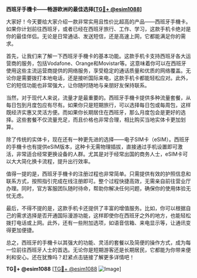 **西班牙手機卡——畅游欧洲的最佳选择[[TG💪+ @esim1088](https://t.me/s/esim1088)]**

大家好！今天要给大家介绍一款非常实用且性价比超高的产品——西班牙手機卡。如果你计划前往西班牙，或者已经在西班牙旅行、工作、学习，这款手机卡绝对是你的最佳伴侣。无论是日常通话、发送短信，还是高速上网，它都能满足你的需求。

首先，让我们来了解一下西班牙手機卡的基本功能。这款手机卡支持西班牙各大运营商的服务，包括Vodafone、Orange和Movistar等。这意味着你可以在西班牙使用这些主流运营商提供的网络服务，享受稳定的通话质量和优质的网络覆盖。无论你是需要拨打本地电话，还是接听国际来电，这款手机卡都能轻松应对。此外，它的短信功能也非常强大，让你随时随地与亲朋好友保持联系。

当然，对于现代人来说，流量才是最重要的。西班牙手機卡提供多种流量套餐，从每日包到月度包应有尽有。如果你只是短期旅行，可以选择每日包或每周包，这样既经济实惠又灵活方便。而如果你长期居住在西班牙，那么月度包会是更好的选择。这些套餐不仅流量充足，而且价格也非常合理，相比购买当地实体卡更加划算。

除了传统的实体卡，现在还有一种更先进的选择——电子SIM卡（eSIM）。西班牙的手機卡也有提供eSIM版本，这种卡无需物理插拔，直接通过手机设置即可激活，非常适合经常更换设备的人群。尤其是对于经常出国的商务人士，eSIM卡可以大大简化换卡流程，提升出行效率。

值得一提的是，西班牙手機卡的注册过程也非常简单。只需提供有效的护照信息和联系方式，按照指引完成在线注册即可。整个过程快捷高效，无需亲自前往营业厅办理。同时，官方客服团队随时待命，帮助你解决任何问题，确保你的使用体验无忧无虑。

最后，不得不提的是，这款手机卡还提供了丰富的增值服务。比如，你可以根据自己的需求选择是否开通国际漫游功能，这样即使你在西班牙之外的地方，也能轻松拨打电话或上网。此外，还有一些附加选项，如语音信箱、来电显示等，让通讯变得更加便捷。

总之，西班牙的手機卡以其强大的功能、灵活的套餐以及简便的操作方式，成为每一位前往西班牙人士的首选。无论你是短期游客还是长期居民，它都能为你带来便利和安心。还在犹豫吗？赶紧点击链接了解更多详情吧！

**TG💪+ @esim1088** [[TG💪+ @esim1088](https://t.me/s/esim1088) ![Image](https://i.postimg.cc/4NQfJmqS/Snipaste-2025-05-13-00-14-12.png)]